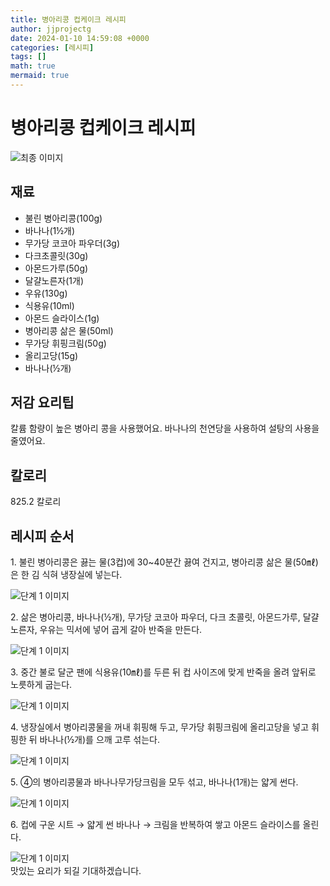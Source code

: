 ```yaml
---
title: 병아리콩 컵케이크 레시피
author: jjprojectg
date: 2024-01-10 14:59:08 +0000
categories: [레시피]
tags: []
math: true
mermaid: true
---
```

<meta name="og:type" content="website"/>
<meta charset="UTF-8"/>
<div class="header">
  <h1>병아리콩 컵케이크 레시피</h1>
</div>

<div class="container my-4">
  <div class="row">
    <div class="col-12 col-md-6">
      <div class="recipe-image">
        <img src="http://www.foodsafetykorea.go.kr/uploadimg/20221208/20221208043938_1670485178488.jpg" class="step-image" alt="최종 이미지"/>
      </div>
    </div>
    <div class="col-12 col-md-6">
      <div class="ingredients">
        <h2>재료</h2>
        <ul class="card">
          <li> 불린 병아리콩(100g) </li>
          <li>  바나나(1½개) </li>
          <li>  무가당 코코아 파우더(3g) </li>
          <li>  다크초콜릿(30g) </li>
          <li>  아몬드가루(50g) </li>
          <li>  달걀노른자(1개) </li>
          <li>  우유(130g) </li>
          <li>  식용유(10ml) </li>
          <li>  아몬드 슬라이스(1g) </li>
          <li>  병아리콩 삶은 물(50ml) </li>
          <li>  무가당 휘핑크림(50g) </li>
          <li>  올리고당(15g) </li>
          <li>  바나나(½개) </li>
</ul>
      </div>
    </div>
    <div class="col-12 col-md-6">
      <div class="ingredients">
        <h2>저감 요리팁</h2>
        <div class="card"> 
          <p>
            칼륨 함량이 높은 병아리 콩을 사용했어요.
바나나의 천연당을 사용하여 설탕의 사용을 줄였어요.
          </p>
        </div>
      </div>
      <div class="ingredients">
        <h2>칼로리</h2>
        <div class="card"> 
          <p>
            825.2 칼로리
          </p>
        </div>
      </div>
    </div>
  </div>

  <h2 class="my-4">레시피 순서</h2>
  <div class="card recipe-card">
    <div class="card-body recipe-step">
      <p class="card-text step-description">1. 불린 병아리콩은 끓는 물(3컵)에 30~40분간 끓여 건지고, 병아리콩 삶은 물(50㎖)은 한 김 식혀 냉장실에 넣는다.</p>
      <img src="http://www.foodsafetykorea.go.kr/uploadimg/20210310/20210310035706_1615359426041.jpg" alt="단계 1 이미지" class="step-image"/>
    </div>
  </div>
  <div class="card recipe-card">
    <div class="card-body recipe-step">
      <p class="card-text step-description">2. 삶은 병아리콩, 바나나(½개), 무가당 코코아 파우더, 다크 초콜릿, 아몬드가루, 달걀노른자, 우유는 믹서에 넣어 곱게 갈아 반죽을 만든다.</p>
      <img src="http://www.foodsafetykorea.go.kr/uploadimg/20210310/20210310035718_1615359438588.jpg" alt="단계 1 이미지" class="step-image"/>
    </div>
  </div>
  <div class="card recipe-card">
    <div class="card-body recipe-step">
      <p class="card-text step-description">3. 중간 불로 달군 팬에 식용유(10㎖)를 두른 뒤 컵 사이즈에 맞게 반죽을 올려 앞뒤로 노릇하게 굽는다.</p>
      <img src="http://www.foodsafetykorea.go.kr/uploadimg/20210310/20210310035732_1615359452722.jpg" alt="단계 1 이미지" class="step-image"/>
    </div>
  </div>
  <div class="card recipe-card">
    <div class="card-body recipe-step">
      <p class="card-text step-description">4. 냉장실에서 병아리콩물을 꺼내 휘핑해 두고, 무가당 휘핑크림에 올리고당을 넣고 휘핑한 뒤 바나나(½개)를 으깨 고루 섞는다.</p>
      <img src="http://www.foodsafetykorea.go.kr/uploadimg/20210310/20210310035744_1615359464688.jpg" alt="단계 1 이미지" class="step-image"/>
    </div>
  </div>
  <div class="card recipe-card">
    <div class="card-body recipe-step">
      <p class="card-text step-description">5. ④의 병아리콩물과 바나나무가당크림을 모두 섞고, 바나나(1개)는 얇게 썬다.</p>
      <img src="http://www.foodsafetykorea.go.kr/uploadimg/20210310/20210310035758_1615359478802.jpg" alt="단계 1 이미지" class="step-image"/>
    </div>
  </div>
  <div class="card recipe-card">
    <div class="card-body recipe-step">
      <p class="card-text step-description">6. 컵에 구운 시트 → 얇게 썬 바나나 → 크림을 반복하여 쌓고 아몬드 슬라이스를 올린다.</p>
      <img src="http://www.foodsafetykorea.go.kr/uploadimg/20210310/20210310035811_1615359491736.jpg" alt="단계 1 이미지" class="step-image"/>
    </div>
  </div>

</div>
맛있는 요리가 되길 기대하겠습니다.
